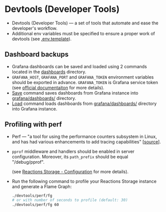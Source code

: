 # Devtools (Developer Tools)

* Devtools (Developer Tools) — a set of tools that automate and ease the developer's workflow.
* Additional env variables must be specified to ensure a proper work of devtools (see [.env.template](../../../.env.template)).

## Dashboard backups

* Grafana dashboards can be saved and loaded using 2 commands located in the [dashboards](../../../devtools/dashboards/) directory.
* `GRAFANA_HOST`, `GRAFANA_PORT` and `GRAFANA_TOKEN` environment variables should be exported in advance. `GRAFANA_TOKEN` is Grafana service token (see [official documentaiton](https://grafana.com/docs/grafana/latest/administration/service-accounts/) for more details).
* [Save](../../../devtools/dashboards/save) command saves dashboards from Grafana instance into [grafana/dashboards/](../../../grafana/dashboards/) directory.
* [Load](../../../devtools/dashboards/load) command loads dashboards from [grafana/dashboards/](../../../grafana/dashboards/) directory into Grafana instance.

## Profiling with perf

* Perf — "a tool for using the performance counters subsystem in Linux, and has had various enhancements to add tracing capabilities" [[source](https://perf.wiki.kernel.org/index.php/Main_Page)].
* `pprof` middleware and handlers should be enabled in server configuration. Moreover, its `path_prefix` should be equal "/debug/pprof".

  (see [Reactions Storage - Configuration](../sections/reactions_storage.md#configuration) for more details).

* Run the following command to profile your Reactions Storage instance and generate a Flame Graph:

  ```bash
  ./devtools/perf/fg
  # or with number of seconds to profile (default: 30)
  ./devtools/perf/fg 60
  ```
